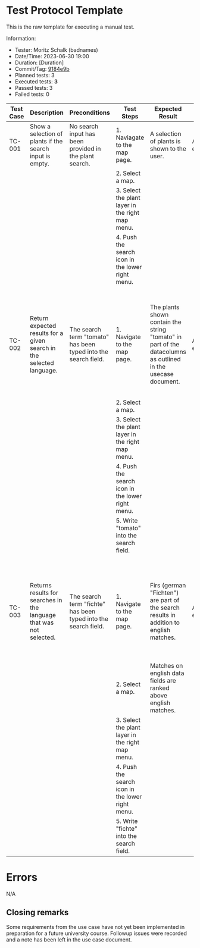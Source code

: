 # Test Protocol Template

This is the raw template for executing a manual test.

Information:

- Tester: Moritz Schalk (badnames)
- Date/Time: 2023-06-30 19:00 
- Duration: [Duration]
- Commit/Tag: [9184e9b](https://github.com/ElektraInitiative/PermaplanT/commit/9184e9b4eaab0ddb633b72051adf97e2be5f4fa7)
- Planned tests: 3
- Executed tests: **3**
- Passed tests: 3
- Failed tests: 0

| Test Case | Description                                                          | Preconditions                                                  | Test Steps                                       | Expected Result                                                                                              | Actual Result | Test Result | Notes                                                                                                |
| --------- |----------------------------------------------------------------------|----------------------------------------------------------------|--------------------------------------------------|--------------------------------------------------------------------------------------------------------------|---------------|-------------|------------------------------------------------------------------------------------------------------|
| TC-001    | Show a selection of plants if the search input is empty.             | No search input has been provided in the plant search.         | 1. Naviagate to the map page.                    | A selection of plants is shown to the user.                                                                  | As expected.  | ✔️          |                                                                                                      |
|           |                                                                      |                                                                | 2. Select a map.                                 |                                                                                                              |               |             |                                                                                                      |
|           |                                                                      |                                                                | 3. Select the plant layer in the right map menu. |                                                                                                              |               |             |                                                                                                      |
|           |                                                                      |                                                                | 4. Push the search icon in the lower right menu. |                                                                                                              |               |             |                                                                                                      |
|           |                                                                      |                                                                |                                                  |                                                                                                              |               |             |                                                                                                      |
|           |                                                                      |                                                                |                                                  |                                                                                                              |               |             |                                                                                                      |
| TC-002    | Return expected results for a given search in the selected language. | The search term "tomato" has been typed into the search field. | 1. Navigate to the map page.                     | The plants shown contain the string "tomato" in part of the datacolumns as outlined in the usecase document. | As expected   | ✔️          | The test was repeated with german language settings and the search term "tomate" instead of "tomato" |
|           |                                                                      |                                                                | 2. Select a map.                                 |                                                                                                              |               |             |                                                                                                      |
|           |                                                                      |                                                                | 3. Select the plant layer in the right map menu. |                                                                                                              |               |             |                                                                                                      |
|           |                                                                      |                                                                | 4. Push the search icon in the lower right menu. |                                                                                                              |               |             |                                                                                                      |
|           |                                                                      |                                                                | 5. Write "tomato" into the search field.         |                                                                                                              |               |             |                                                                                                      |
|           |                                                                      |                                                                |                                                  |                                                                                                              |               |             |                                                                                                      |
|           |                                                                      |                                                                |                                                  |                                                                                                              |               |             |                                                                                                      |
|           |                                                                      |                                                                |                                                  |                                                                                                              |               |             |                                                                                                      |
| TC-003    | Returns results for searches in the language that was not selected.  | The search term "fichte" has been typed into the search field. | 1. Navigate to the map page.                     | Firs (german "Fichten") are part of the search results in addition to english matches.                       | As expected.  | ✔️          | The test was repeated with german language settings and the search term "fir" instead of "fichte".    |
|           |                                                                      |                                                                | 2. Select a map.                                 | Matches on english data fields are ranked above english matches.                                             |               |             |                                                                                                      |
|           |                                                                      |                                                                | 3. Select the plant layer in the right map menu. |                                                                                                              |               |             |                                                                                                      |
|           |                                                                      |                                                                | 4. Push the search icon in the lower right menu. |                                                                                                              |               |             |                                                                                                      |
|           |                                                                      |                                                                | 5. Write "fichte" into the search field.         |                                                                                                              |               |             |                                                                                                      |

# Errors
N/A

## Closing remarks
Some requirements from the use case have not yet been implemented in preparation for a future university course.
Followup issues were recorded and a note has been left in the use case document.
